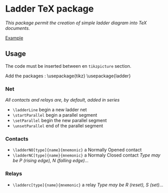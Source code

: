 # Ladder TeX package
_This package permit the creation of simple ladder diagram into TeX documents._

[Example](https://github.com/AurelienC/tex-ladder/blob/master/ladder.pdf)

## Usage
The code must be inserted between en `tikzpicture` section.

Add the packages :
    \usepackage{tikz}
    \usepackage{ladder}



### Net
_All contacts and relays are, by default, added in series_
* `\ladderLine` begin a new ladder net
* `\startParallel` begin a parallel segment
* `\setParallel` begin the new parallel segment
* `\unsetParallel` end of the parallel segment

### Contacts
* `\ladderNO[type]{name}{mnemonic}` a Normally Opened contact 
* `\ladderNC[type]{name}{mnemonic}` a Normaly Closed contact
_Type may be P (rising edge), N (falling edge)..._

### Relays
* `\ladderc[type]{name}{mnemonic}` a relay
_Type may be R (reset), S (set)..._
